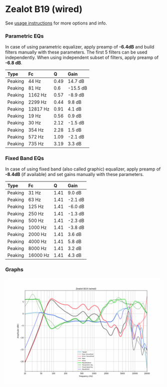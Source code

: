 # Zealot B19 (wired)
See [usage instructions](https://github.com/jaakkopasanen/AutoEq#usage) for more options and info.

### Parametric EQs
In case of using parametric equalizer, apply preamp of **-6.4dB** and build filters manually
with these parameters. The first 5 filters can be used independently.
When using independent subset of filters, apply preamp of **-6.8 dB**.

| Type    | Fc       |    Q | Gain     |
|:--------|:---------|:-----|:---------|
| Peaking | 44 Hz    | 0.49 | 14.7 dB  |
| Peaking | 81 Hz    | 0.6  | -15.5 dB |
| Peaking | 1162 Hz  | 0.57 | -8.9 dB  |
| Peaking | 2299 Hz  | 0.44 | 9.8 dB   |
| Peaking | 12817 Hz | 0.91 | 4.1 dB   |
| Peaking | 19 Hz    | 0.56 | 0.9 dB   |
| Peaking | 30 Hz    | 2.12 | -1.5 dB  |
| Peaking | 354 Hz   | 2.28 | 1.5 dB   |
| Peaking | 572 Hz   | 1.09 | -2.1 dB  |
| Peaking | 735 Hz   | 3.19 | 3.3 dB   |

### Fixed Band EQs
In case of using fixed band (also called graphic) equalizer, apply preamp of **-8.4dB**
(if available) and set gains manually with these parameters.

| Type    | Fc       |    Q | Gain    |
|:--------|:---------|:-----|:--------|
| Peaking | 31 Hz    | 1.41 | 9.0 dB  |
| Peaking | 63 Hz    | 1.41 | -2.1 dB |
| Peaking | 125 Hz   | 1.41 | -6.0 dB |
| Peaking | 250 Hz   | 1.41 | -1.3 dB |
| Peaking | 500 Hz   | 1.41 | -2.3 dB |
| Peaking | 1000 Hz  | 1.41 | -3.8 dB |
| Peaking | 2000 Hz  | 1.41 | 3.6 dB  |
| Peaking | 4000 Hz  | 1.41 | 5.8 dB  |
| Peaking | 8000 Hz  | 1.41 | 3.2 dB  |
| Peaking | 16000 Hz | 1.41 | 4.3 dB  |

### Graphs
![](./Zealot%20B19%20(wired).png)
